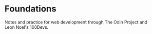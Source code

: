 # Foundations
Notes and practice for web development through The Odin Project and Leon Noel's 100Devs.
